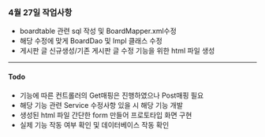 
### 4월 27일 작업사항

 - boardtable 관련 sql 작성 및 BoardMapper.xml수정
 - 해당 수정에 맞게 BoardDao 및 Impl 클래스 수정
 - 게시판 글 신규생성/기존 게시판 글 수정 기능을 위한 html 파일 생성

---

#### Todo

 - 기능에 따른 컨트롤러의 Get매핑은 진행하였으나 Post매핑 필요
 - 해당 기능 관련 Service 수정사항 있을 시 해당 기능 개발
 - 생성된 html 파일 간단한 form 만들어 프로토타입 화면 구현
 - 실제 기능 작동 여부 확인 및 데이터베이스 작동 확인
